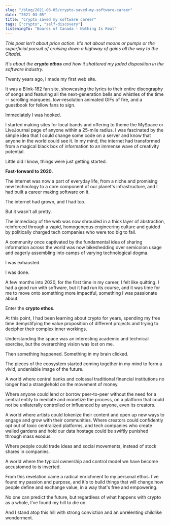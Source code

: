 ```yaml
---
slug: "/blog/2021-03-05/crypto-saved-my-software-career"
date: "2021-03-05"
title: "Crypto saved my software career"
tags: ["crypto", "self-discovery"]
listeningTo: "Boards of Canada - Nothing Is Real"
---
```


_This post isn't about price action. It's not about moons or pumps or the superficial pursuit of cruising down a highway of gains all the way to the Citadel._

_It's about the **crypto ethos** and how it shattered my jaded disposition in the software industry._

Twenty years ago, I made my first web site.

It was a Blink-182 fan site, showcasing the lyrics to their entire discography of songs and featuring all the next-generation bells and whistles of the time -- scrolling marquees, low-resolution animated GIFs of fire, and a guestbook for fellow fans to sign.

Immediately I was hooked.

I started making sites for local bands and offering to theme the MySpace or LiveJournal page of anyone within a 25-mile radius. I was fascinated by the simple idea that I could change some code on a server and know that anyone in the world could see it. In my mind, the internet had transformed from a magical black box of information to an immense wave of creativity potential.

Little did I know, things were just getting started.

**Fast-forward to 2020.**

The internet was now a part of everyday life, from a niche and promising new technology to a core component of our planet's infrastructure, and I had built a career making software on it.

The internet had grown, and I had too.

But it wasn't all pretty.

The immediacy of the web was now shrouded in a thick layer of abstraction, reinforced through a vapid, homogeneous engineering culture and guided by politically charged tech companies who were too big to fail.

A community once captivated by the fundamental idea of sharing information across the world was now bikeshedding over semicolon usage and eagerly assembling into camps of varying technological dogma.

I was exhausted.

I was done.

A few months into 2020, for the first time in my career, I felt like quitting. I had a good run with software, but it had run its course, and it was time for me to move onto something more impactful, something I was passionate about.

Enter the **crypto ethos**.

At this point, I had been learning about crypto for years, spending my free time demystifying the value proposition of different projects and trying to decipher their complex inner workings.

Understanding the space was an interesting academic and technical exercise, but the overarching vision was lost on me.

Then something happened. Something in my brain clicked.

The pieces of the ecosystem started coming together in my mind to form a vivid, undeniable image of the future.

A world where central banks and colossal traditional financial institutions no longer had a stranglehold on the movement of money.

Where anyone could lend or borrow peer-to-peer without the need for a central entity to mediate and monetize the process, on a platform that could not be unilaterally controlled or influenced by anyone, even its creators.

A world where artists could tokenize their content and open up new ways to engage and grow with their communities. Where creators could confidently opt out of toxic centralized platforms, and tech companies who create walled gardens and hold our data hostage could be swiftly punished through mass exodus.

Where people could trade ideas and social movements, instead of stock shares in companies.

A world where the typical ownership and control model we have become accustomed to is inverted.

From this revelation came a radical enrichment to my personal ethos. I've found my passion and purpose, and it's to build things that will change how people define and exchange value, in a way that's free and empowering.

No one can predict the future, but regardless of what happens with crypto as a whole, I've found my hill to die on.

And I stand atop this hill with strong conviction and an unrelenting childlike wonderment.
